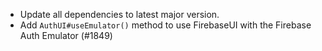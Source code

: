 - Update all dependencies to latest major version.
- Add `AuthUI#useEmulator()` method  to use FirebaseUI with the Firebase Auth Emulator (#1849)
